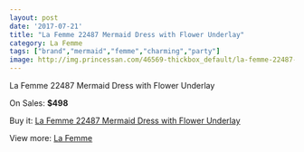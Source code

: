 ```yaml
---
layout: post
date: '2017-07-21'
title: "La Femme 22487 Mermaid Dress with Flower Underlay"
category: La Femme
tags: ["brand","mermaid","femme","charming","party"]
image: http://img.princessan.com/46569-thickbox_default/la-femme-22487-mermaid-dress-with-flower-underlay.jpg
---
```

La Femme 22487 Mermaid Dress with Flower Underlay

On Sales: **$498**
<a href="https://www.princessan.com/en/la-femme/21296-la-femme-22487-mermaid-dress-with-flower-underlay.html"><amp-img layout="responsive" width="600" height="600" src="//img.princessan.com/46569-thickbox_default/la-femme-22487-mermaid-dress-with-flower-underlay.jpg" alt="La Femme 22487 Mermaid Dress with Flower Underlay 0" /></a>
<a href="https://www.princessan.com/en/la-femme/21296-la-femme-22487-mermaid-dress-with-flower-underlay.html"><amp-img layout="responsive" width="600" height="600" src="//img.princessan.com/46570-thickbox_default/la-femme-22487-mermaid-dress-with-flower-underlay.jpg" alt="La Femme 22487 Mermaid Dress with Flower Underlay 1" /></a>

Buy it: [La Femme 22487 Mermaid Dress with Flower Underlay](https://www.princessan.com/en/la-femme/21296-la-femme-22487-mermaid-dress-with-flower-underlay.html "La Femme 22487 Mermaid Dress with Flower Underlay")

View more: [La Femme](https://www.princessan.com/en/28-la-femme "La Femme")